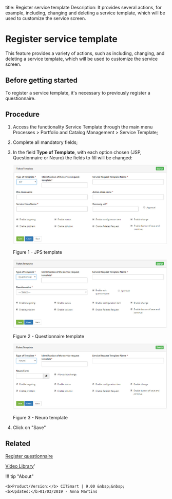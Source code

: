 title: Register service template
Description: It provides several actions, for example, including, changing and deleting a service template, which will be used to customize the service screen.
# Register service template

This feature provides a variety of actions, such as including, changing, 
and deleting a service template, which will be used to customize the 
service screen.


Before getting started
--------------------------

To register a service template, it's necessary to previously register a
questionnaire.

Procedure
-------------

1.  Access the functionality Service Template through the main menu Processes \>
    Portfolio and Catalog Management \> Service Template;

2.  Complete all mandatory fields;

3.  In the field **Type of Template**, with each option chosen (JSP, Questionnaire or Neuro) the fields to fill will be changed:

    ![figura1](images/template-1.jpg)

     Figure 1 - JPS template


    ![figura1](images/template-2.jpg)

     Figure 2 - Questionnaire template


    ![figura1](images/template-3.jpg)

     Figure 3 - Neuro template

4.  Click on "Save"

Related
-----------

[Register questionnaire](/en-us/citsmart-platform-9/platform-administration/questionnaires/questionaires-management/register-questionnaire.html)


<i class='fa fa-youtube-play  fa-2x' style='color:#97ce17;vertical-align: middle;'> </i> [Video Library](https://www.youtube.com/playlist?list=PLB5qK2uzf2RPsG8HdkE7qEHB39yEI_T8y)'

!!! tip "About"

    <b>Product/Version:</b> CITSmart | 9.00 &nbsp;&nbsp;
    <b>Updated:</b>01/03/2019 - Anna Martins
